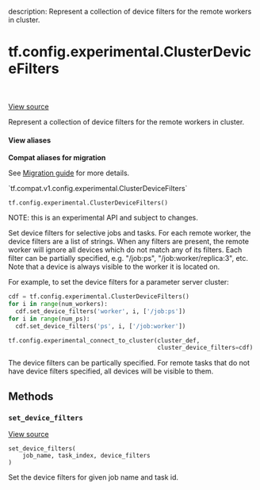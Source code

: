 description: Represent a collection of device filters for the remote workers in cluster.

<div itemscope itemtype="http://developers.google.com/ReferenceObject">
<meta itemprop="name" content="tf.config.experimental.ClusterDeviceFilters" />
<meta itemprop="path" content="Stable" />
<meta itemprop="property" content="__init__"/>
<meta itemprop="property" content="set_device_filters"/>
</div>

# tf.config.experimental.ClusterDeviceFilters

<!-- Insert buttons and diff -->

<table class="tfo-notebook-buttons tfo-api nocontent" align="left">

</table>

<a target="_blank" class="external" href="/code/stable/tensorflow/python/training/server_lib.py">View source</a>



Represent a collection of device filters for the remote workers in cluster.

<section class="expandable">
  <h4 class="showalways">View aliases</h4>
  <p>
<b>Compat aliases for migration</b>
<p>See
<a href="https://www.tensorflow.org/guide/migrate">Migration guide</a> for
more details.</p>
<p>`tf.compat.v1.config.experimental.ClusterDeviceFilters`</p>
</p>
</section>

<pre class="devsite-click-to-copy prettyprint lang-py tfo-signature-link">
<code>tf.config.experimental.ClusterDeviceFilters()
</code></pre>



<!-- Placeholder for "Used in" -->

NOTE: this is an experimental API and subject to changes.

Set device filters for selective jobs and tasks. For each remote worker, the
device filters are a list of strings. When any filters are present, the remote
worker will ignore all devices which do not match any of its filters. Each
filter can be partially specified, e.g. "/job:ps", "/job:worker/replica:3",
etc. Note that a device is always visible to the worker it is located on.

For example, to set the device filters for a parameter server cluster:

```python
cdf = tf.config.experimental.ClusterDeviceFilters()
for i in range(num_workers):
  cdf.set_device_filters('worker', i, ['/job:ps'])
for i in range(num_ps):
  cdf.set_device_filters('ps', i, ['/job:worker'])

tf.config.experimental_connect_to_cluster(cluster_def,
                                          cluster_device_filters=cdf)
```

The device filters can be partically specified. For remote tasks that do not
have device filters specified, all devices will be visible to them.

## Methods

<h3 id="set_device_filters"><code>set_device_filters</code></h3>

<a target="_blank" class="external" href="/code/stable/tensorflow/python/training/server_lib.py">View source</a>

<pre class="devsite-click-to-copy prettyprint lang-py tfo-signature-link">
<code>set_device_filters(
    job_name, task_index, device_filters
)
</code></pre>

Set the device filters for given job name and task id.




